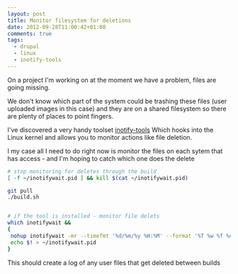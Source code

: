 ```yaml
---
layout: post
title: Monitor filesystem for deletions
date: 2012-09-28T11:00:42+01:00
comments: true
tags:
  - drupal
  - linux
  - inotify-tools
---
```


On a project I'm working on at the moment we have a problem, files are going missing.

We don't know which part of the system could be trashing these files (user uploaded images in this case) and they are on a shared filesystem so there are plenty of places to point fingers.

<!--more-->

I've discovered a very handy toolset [inotify-tools](https://github.com/rvoicilas/inotify-tools/wiki) Which hooks into the Linux kernel and allows you to monitor actions like file deletion.

I my case all I need to do right now is monitor the files on each sytem that has access - and I'm hoping to catch which one does the delete

```bash
# stop monitoring for deletes through the build
[ -f ~/inotifywait.pid ] && kill $(cat ~/inotifywait.pid)

git pull
./build.sh


# if the tool is installed - monitor file delets
which inotifywait &&
{
 nohup inotifywait -mr --timefmt '%d/%m/%y %H:%M' --format '%T %w %f %e' -e delete /var/www/sites/default/files/ &> ~/build-${JOB_NAME}-$(BUILD_NUMBER)-delete.log  &
 echo $! > ~/inotifywait.pid
}

```

This should create a log of any user files that get deleted between builds
